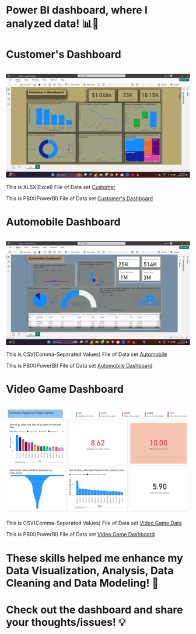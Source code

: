 # Power BI dashboard, where I analyzed data! 📊🔎



<h1> Customer's Dashboard</h1>
<br>
<img  src="Screenshot (432).png" alt="Customer Dashboard">
<p >This is XLSX(Excel) File of Data set <a href="Customers.xlsx" target="blank"> Customer </a></p>
<p >This is PBIX(PowerBI) File of Data set <a href="Customer Dashboard.pbix" target="blank"> Customer's Dashboard </a></p>

<h1> Automobile Dashboard</h1>
<br>
<img  src="Screenshot (436).png" alt="Automobile Dashboard">
<p >This is CSV(Comma-Separated Values) File of Data set <a href="Automobile+%281%29.csv" target="blank"> Automobile </a></p>
<p >This is PBIX(PowerBI) File of Data set <a href="Automobiledashboard.pbix" target="blank"> Automobile Dashboard </a></p>

<h1> Video Game Dashboard</h1>
<br>
<img  src="Video Game .pdf" alt="Vgame Dashboard">
<p >This is CSV(Comma-Separated Values) File of Data set <a href="Power-BI+Data+Set.csv" target="blank"> Video Game Data </a></p>
<p >This is PBIX(PowerBI) File of Data set <a href="video game .pbix" target="blank"> Video Game  Dashboard </a></p>


<h1>These skills helped me enhance my Data Visualization, Analysis, Data Cleaning and Data Modeling! 🚀</h1>
<h1>Check out the dashboard and share your thoughts/issues! 💡</h1>
